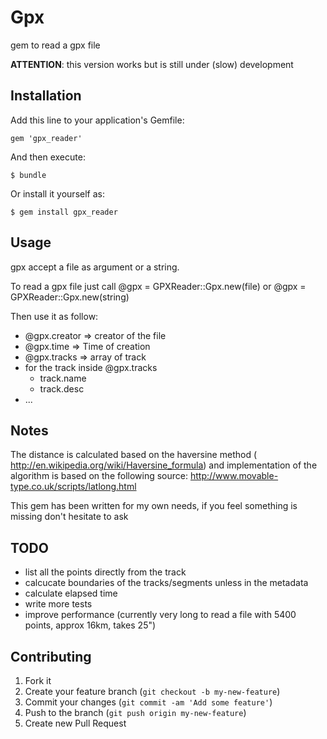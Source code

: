 # Gpx

gem to read a gpx file

**ATTENTION**: this version works but is still under (slow) development

## Installation

Add this line to your application's Gemfile:

    gem 'gpx_reader'

And then execute:

    $ bundle

Or install it yourself as:

    $ gem install gpx_reader

## Usage

  gpx accept a file as argument or a string.

  To read a gpx file just call @gpx = GPXReader::Gpx.new(file) or @gpx = GPXReader::Gpx.new(string)

  Then use it as follow:

  - @gpx.creator => creator of the file
  - @gpx.time   => Time of creation
  - @gpx.tracks   => array of track
  - for the track inside @gpx.tracks
    - track.name
    - track.desc
  - ...

## Notes
The distance is calculated based on the haversine method ( http://en.wikipedia.org/wiki/Haversine_formula) and implementation of the algorithm is based on the following source: http://www.movable-type.co.uk/scripts/latlong.html

This gem has been written for my own needs, if you feel something is missing don't hesitate to ask


## TODO
  - list all the points directly from the track
  - calcucate boundaries of the tracks/segments unless in the metadata
  - calculate elapsed time
  - write more tests
  - improve performance (currently very long to read a file with 5400 points, approx 16km, takes 25")

## Contributing

1. Fork it
2. Create your feature branch (`git checkout -b my-new-feature`)
3. Commit your changes (`git commit -am 'Add some feature'`)
4. Push to the branch (`git push origin my-new-feature`)
5. Create new Pull Request
